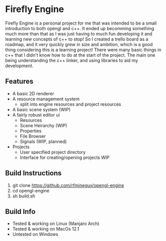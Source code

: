 # Firefly Engine

Firefly Engine is a personal project for me that was intended to be a small introduction to both opengl and c++. It ended up becomming something much more than that as I was just having to much fun developing it and learning new concepts of c++ to stop! So I created a trello board as a roadmap, and it very quickly grew in size and ambition, which is a good thing considering this is a learning project! There were many basic things in c++ that I didn't know how to do at the start of the project. The main one being understanding the c++ linker, and using libraries to aid my development.

## Features
 - A basic 2D renderer
 - A resource management system
   * split into engine resources and project resources
 - A basic scene system (WIP)
 - A fairly robust editor ui
   * Resources
   * Scene Heirarchy (WIP)
   * Properties
   * File Browser
   * Signals (WIP, planned)
 - Projects
   * User specified project directory
   * Interface for creating/opening projects WIP

## Build Instructions
 1. git clone https://github.com/rfmineguy/opengl-engine
 2. cd opengl-engine
 3. sh build.sh

## Build Info
 * Tested & working on Linux (Manjaro Arch)
 * Tested & working on MacOs 12.1
 * Untested on Windows
